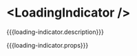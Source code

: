 \<LoadingIndicator />
=====================

{{{loading-indicator.description}}}

{{{loading-indicator.props}}}
